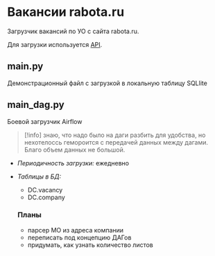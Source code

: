 # Вакансии rabota.ru
Загрузчик вакансий по УО с сайта rabota.ru. 

Для загрузки используется [API](https://trudvsem.ru/opendata).

## main.py

Демонстрационный файл с загрузкой в локальную таблицу SQLlite

## main_dag.py

Боевой загрузчик Airflow 

>[!info]
>знаю, что надо было на даги разбить для удобства, но нехотелоссь гемороится с передачей данных между дагами. Благо объем данных не большой.

- *Периодичность загрузки:* ежедневно
- *Таблицы в БД:*
    - DC.vacancy
    - DC.company

  ### Планы
  - парсер МО из адреса компании
  - переписать под концепцию ДАГов
  - придумать, как узнать количество листов
